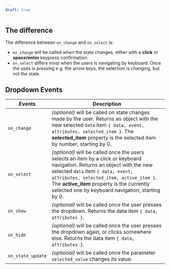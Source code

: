 ```yaml
---
draft: true
---
```


## The difference

The difference between `on_change` and `on_select` is:

- `on_change` will be called when the state changes, either with a **click** or **space/enter** keypress confirmation.
- `on_select` differs most when the users is navigating by keyboard. Once the uses is pressing e.g. the arrow keys, the selection is changing, but not the state.

## Dropdown Events

| Events            | Description                                                                                                                                                                                                                                                                                                    |
| ----------------- | -------------------------------------------------------------------------------------------------------------------------------------------------------------------------------------------------------------------------------------------------------------------------------------------------------------- |
| `on_change`       | _(optional)_ will be called on state changes made by the user. Returns an object with the new selected `data` item `{ data, event, attributes, selected_item }`. The **selected_item** property is the selected item by number, starting by 0.                                                                 |
| `on_select`       | _(optional)_ will be called once the users selects an item by a click or keyboard navigation. Returns an object with the new selected `data` item `{ data, event, attributes, selected_item, active_item }`. The **active_item** property is the currently selected one by keyboard navigation, starting by 0. |
| `on_show`         | _(optional)_ will be called once the user presses the dropdown. Returns the data item `{ data, attributes }`.                                                                                                                                                                                                  |
| `on_hide`         | _(optional)_ will be called once the user presses the dropdown again, or clicks somewhere else. Returns the data item `{ data, attributes }`.                                                                                                                                                                  |
| `on_state_update` | _(optional)_ will be called once the parameter `selected_value` changes its value.                                                                                                                                                                                                                             |
